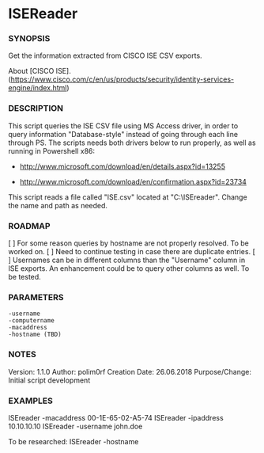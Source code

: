 # ISEReader

### SYNOPSIS
  Get the information extracted from CISCO ISE CSV exports.
  
  About [CISCO ISE].(https://www.cisco.com/c/en/us/products/security/identity-services-engine/index.html)
  
  

### DESCRIPTION

 This script queries the ISE CSV file using MS Access driver, in order to query information "Database-style"
 instead of going through each line through PS. The scripts needs both drivers below to run properly, as well as
 running in Powershell x86:
 
 * http://www.microsoft.com/download/en/details.aspx?id=13255
 
 * http://www.microsoft.com/download/en/confirmation.aspx?id=23734

 This script reads a file called "ISE.csv" located at "C:\ISEreader". Change the name and path as needed.


### ROADMAP

 [ ] For some reason queries by hostname are not properly resolved. To be worked on.
 [ ] Need to continue testing in case there are duplicate entries.
 [ ] Usernames can be in different columns than the "Username" column in ISE exports. An enhancement could be to query 
 other columns as well. To be tested.


### PARAMETERS 

    -username
    -computername
    -macaddress
    -hostname (TBD)   


### NOTES

  Version:        1.1.0
  Author:         polim0rf
  Creation Date:  26.06.2018
  Purpose/Change: Initial script development


### EXAMPLES

  ISEreader -macaddress 00-1E-65-02-A5-74
  ISEreader -ipaddress 10.10.10.10
  ISEreader -username john.doe

  To be researched:
  ISEreader -hostname <hostname>

